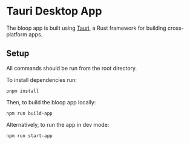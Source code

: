 # Tauri Desktop App

The bloop app is built using [Tauri](https://github.com/tauri-apps/tauri), a Rust framework for building cross-platform apps.

## Setup

All commands should be run from the root directory.

To install dependencies run:
```
pnpm install
```

Then, to build the bloop app locally:
```
npm run build-app
```

Alternatively, to run the app in dev mode:
```
npm run start-app
```